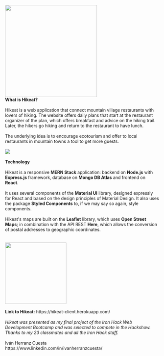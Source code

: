 <img width="300" height="auto" src="https://github.com/ihcuesta/hike/blob/master/client/public/Hikeat.svg" />

<br/>
<b>What is Hikeat?</b>
<br/><br/>
Hikeat is a web application that connect mountain village restaurants with lovers of hiking. The website offers daily plans that start at the restaurant organizer of the plan, which offers breakfast and advice on the hiking trail. Later, the hikers go hiking and return to the restaurant to have lunch.
<br/><br/>
The underlying idea is to encourage ecotourism and offer to local restaurants in mountain towns a tool to get more guests.
<br/><br/>
<img style="margin: auto; display: block; text-align: center;" src="https://res.cloudinary.com/dnmktvry5/image/upload/v1588172917/hikeat/static/gif-scroll_bm1zfn.gif"/>

<br/>
<b>Technology</b>
<br/><br/>
Hikeat is a responsive <b>MERN Stack</b> application: backend on <b>Node.js</b> with <b>Express.js</b> framework, database on <b>Mongo DB Atlas</b> and frontend on <b>React</b>.
<br/><br/>
It uses several components of the <b>Material UI</b> library, designed expressly for React and based on the design principles of Material Design. It also uses the package <b>Styled Components</b> to, if we may say so again, style components.
<br/><br/>
Hikeat's maps are built on the <b>Leaflet</b> library, which uses <b>Open Street Maps</b>; in combination with the API REST <b>Here</b>, which allows the conversion of postal addresses to geographic coordinates.
<br/><br/><br/>

<img width="200" height="auto"  src="https://res.cloudinary.com/dnmktvry5/image/upload/v1588174665/hikeat/static/mern-img_piifxm.png"/>
<br/><br/>
<b>Link to Hikeat:</b> https://hikeat-client.herokuapp.com/ 
<br/><br/>
<i>Hikeat was presented as my final project of the Iron Hack Web Development Bootcamp and was selected to compete in the Hackshow. Thanks to my 23 classmates and all the Iron Hack staff.</i>
<br/><br/>
Iván Herranz Cuesta <br/>
https://www.linkedin.com/in/ivanherranzcuesta/
